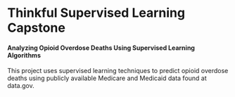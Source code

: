 # Thinkful Supervised Learning Capstone
#### Analyzing Opioid Overdose Deaths Using Supervised Learning Algorithms

This project uses supervised learning techniques to predict opioid overdose deaths using publicly available Medicare and Medicaid data found at data.gov.




